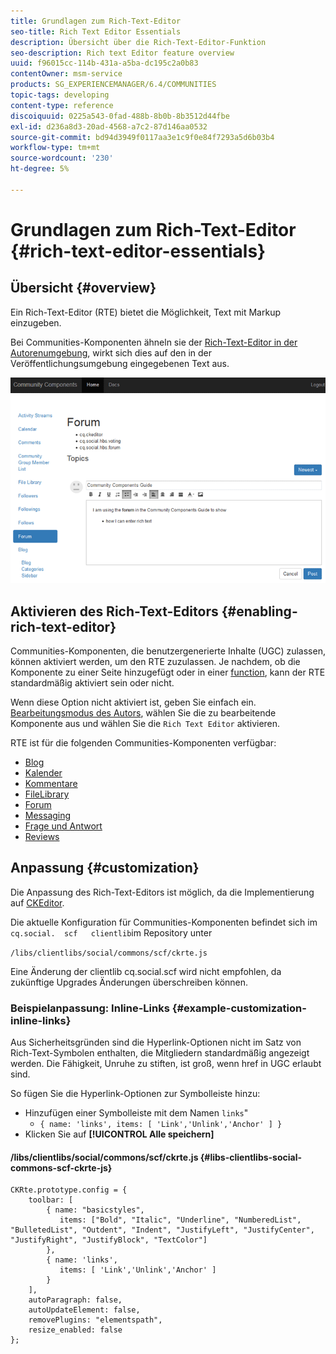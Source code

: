 ```yaml
---
title: Grundlagen zum Rich-Text-Editor
seo-title: Rich Text Editor Essentials
description: Übersicht über die Rich-Text-Editor-Funktion
seo-description: Rich text Editor feature overview
uuid: f96015cc-114b-431a-a5ba-dc195c2a0b83
contentOwner: msm-service
products: SG_EXPERIENCEMANAGER/6.4/COMMUNITIES
topic-tags: developing
content-type: reference
discoiquuid: 0225a543-0fad-488b-8b0b-8b3512d44fbe
exl-id: d236a8d3-20ad-4568-a7c2-87d146aa0532
source-git-commit: bd94d3949f0117aa3e1c9f0e84f7293a5d6b03b4
workflow-type: tm+mt
source-wordcount: '230'
ht-degree: 5%

---
```


# Grundlagen zum Rich-Text-Editor {#rich-text-editor-essentials}

## Übersicht {#overview}

Ein Rich-Text-Editor (RTE) bietet die Möglichkeit, Text mit Markup einzugeben.

Bei Communities-Komponenten ähneln sie der [Rich-Text-Editor in der Autorenumgebung](../../help/sites-authoring/rich-text-editor.md), wirkt sich dies auf den in der Veröffentlichungsumgebung eingegebenen Text aus.

![chlimage_1-410](assets/chlimage_1-410.png)

## Aktivieren des Rich-Text-Editors {#enabling-rich-text-editor}

Communities-Komponenten, die benutzergenerierte Inhalte (UGC) zulassen, können aktiviert werden, um den RTE zuzulassen. Je nachdem, ob die Komponente zu einer Seite hinzugefügt oder in einer [function](functions.md), kann der RTE standardmäßig aktiviert sein oder nicht.

Wenn diese Option nicht aktiviert ist, geben Sie einfach ein. [Bearbeitungsmodus des Autors](sites-console.md#authoring-site-content), wählen Sie die zu bearbeitende Komponente aus und wählen Sie die `Rich Text Editor` aktivieren.

RTE ist für die folgenden Communities-Komponenten verfügbar:

* [Blog](blog-feature.md)
* [Kalender](calendar.md)
* [Kommentare](comments.md)
* [FileLibrary](file-library.md)
* [Forum](forum.md)
* [Messaging](configure-messaging.md)
* [Frage und Antwort](working-with-qna.md)
* [Reviews](reviews.md)

## Anpassung {#customization}

Die Anpassung des Rich-Text-Editors ist möglich, da die Implementierung auf [CKEditor](https://www.ckeditor.com/).

Die aktuelle Konfiguration für Communities-Komponenten befindet sich im `cq.social.  scf   clientlib`im Repository unter

`/libs/clientlibs/social/commons/scf/ckrte.js`

Eine Änderung der clientlib cq.social.scf wird nicht empfohlen, da zukünftige Upgrades Änderungen überschreiben können.

### Beispielanpassung: Inline-Links {#example-customization-inline-links}

Aus Sicherheitsgründen sind die Hyperlink-Optionen nicht im Satz von Rich-Text-Symbolen enthalten, die Mitgliedern standardmäßig angezeigt werden. Die Fähigkeit, Unruhe zu stiften, ist groß, wenn href in UGC erlaubt sind.

So fügen Sie die Hyperlink-Optionen zur Symbolleiste hinzu:

* Hinzufügen einer Symbolleiste mit dem Namen `links`&quot;
   * `{ name: 'links', items: [ 'Link','Unlink','Anchor' ] }`
* Klicken Sie auf **[!UICONTROL Alle speichern]**

#### /libs/clientlibs/social/commons/scf/ckrte.js {#libs-clientlibs-social-commons-scf-ckrte-js}

```
CKRte.prototype.config = {
    toolbar: [
        { name: "basicstyles",
           items: ["Bold", "Italic", "Underline", "NumberedList", "BulletedList", "Outdent", "Indent", "JustifyLeft", "JustifyCenter", "JustifyRight", "JustifyBlock", "TextColor"]
        },
        { name: 'links', 
           items: [ 'Link','Unlink','Anchor' ] 
        }
    ],
    autoParagraph: false,
    autoUpdateElement: false,
    removePlugins: "elementspath",
    resize_enabled: false
};
```

